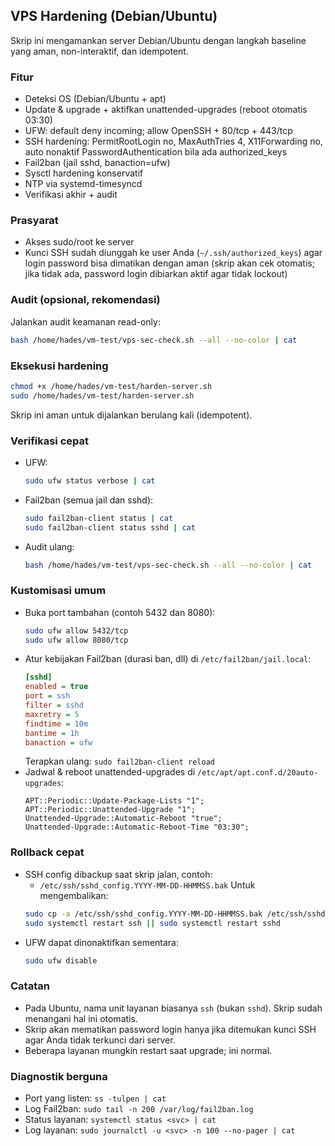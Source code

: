 ## VPS Hardening (Debian/Ubuntu)

Skrip ini mengamankan server Debian/Ubuntu dengan langkah baseline yang aman, non-interaktif, dan idempotent.

### Fitur
- Deteksi OS (Debian/Ubuntu + apt)
- Update & upgrade + aktifkan unattended-upgrades (reboot otomatis 03:30)
- UFW: default deny incoming; allow OpenSSH + 80/tcp + 443/tcp
- SSH hardening: PermitRootLogin no, MaxAuthTries 4, X11Forwarding no, auto nonaktif PasswordAuthentication bila ada authorized_keys
- Fail2ban (jail sshd, banaction=ufw)
- Sysctl hardening konservatif
- NTP via systemd-timesyncd
- Verifikasi akhir + audit

### Prasyarat
- Akses sudo/root ke server
- Kunci SSH sudah diunggah ke user Anda (`~/.ssh/authorized_keys`) agar login password bisa dimatikan dengan aman (skrip akan cek otomatis; jika tidak ada, password login dibiarkan aktif agar tidak lockout)

### Audit (opsional, rekomendasi)
Jalankan audit keamanan read-only:

```bash
bash /home/hades/vm-test/vps-sec-check.sh --all --no-color | cat
```

### Eksekusi hardening

```bash
chmod +x /home/hades/vm-test/harden-server.sh
sudo /home/hades/vm-test/harden-server.sh
```

Skrip ini aman untuk dijalankan berulang kali (idempotent).

### Verifikasi cepat
- UFW:
  ```bash
  sudo ufw status verbose | cat
  ```
- Fail2ban (semua jail dan sshd):
  ```bash
  sudo fail2ban-client status | cat
  sudo fail2ban-client status sshd | cat
  ```
- Audit ulang:
  ```bash
  bash /home/hades/vm-test/vps-sec-check.sh --all --no-color | cat
  ```

### Kustomisasi umum
- Buka port tambahan (contoh 5432 dan 8080):
  ```bash
  sudo ufw allow 5432/tcp
  sudo ufw allow 8080/tcp
  ```
- Atur kebijakan Fail2ban (durasi ban, dll) di `/etc/fail2ban/jail.local`:
  ```ini
  [sshd]
  enabled = true
  port = ssh
  filter = sshd
  maxretry = 5
  findtime = 10m
  bantime = 1h
  banaction = ufw
  ```
  Terapkan ulang: `sudo fail2ban-client reload`
- Jadwal & reboot unattended-upgrades di `/etc/apt/apt.conf.d/20auto-upgrades`:
  ```
  APT::Periodic::Update-Package-Lists "1";
  APT::Periodic::Unattended-Upgrade "1";
  Unattended-Upgrade::Automatic-Reboot "true";
  Unattended-Upgrade::Automatic-Reboot-Time "03:30";
  ```

### Rollback cepat
- SSH config dibackup saat skrip jalan, contoh:
  - `/etc/ssh/sshd_config.YYYY-MM-DD-HHMMSS.bak`
  Untuk mengembalikan:
  ```bash
  sudo cp -a /etc/ssh/sshd_config.YYYY-MM-DD-HHMMSS.bak /etc/ssh/sshd_config
  sudo systemctl restart ssh || sudo systemctl restart sshd
  ```
- UFW dapat dinonaktifkan sementara:
  ```bash
  sudo ufw disable
  ```

### Catatan
- Pada Ubuntu, nama unit layanan biasanya `ssh` (bukan `sshd`). Skrip sudah menangani hal ini otomatis.
- Skrip akan mematikan password login hanya jika ditemukan kunci SSH agar Anda tidak terkunci dari server.
- Beberapa layanan mungkin restart saat upgrade; ini normal.

### Diagnostik berguna
- Port yang listen: `ss -tulpen | cat`
- Log Fail2ban: `sudo tail -n 200 /var/log/fail2ban.log`
- Status layanan: `systemctl status <svc> | cat`
- Log layanan: `sudo journalctl -u <svc> -n 100 --no-pager | cat`




